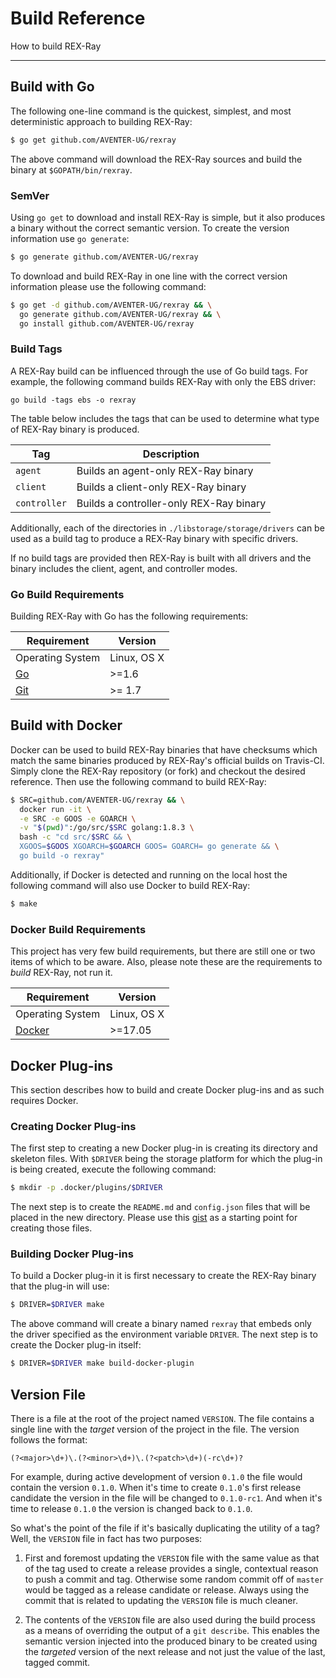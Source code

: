 # Build Reference

How to build REX-Ray

---

## Build with Go
The following one-line command is the quickest, simplest, and most
deterministic approach to building REX-Ray:

```bash
$ go get github.com/AVENTER-UG/rexray
```

The above command will download the REX-Ray sources and build the
binary at `$GOPATH/bin/rexray`.

### SemVer
Using `go get` to download and install REX-Ray is simple, but it also
produces a binary without the correct semantic version. To create
the version information use `go generate`:

```bash
$ go generate github.com/AVENTER-UG/rexray
```

To download and build REX-Ray in one line with the correct version
information please use the following command:

```bash
$ go get -d github.com/AVENTER-UG/rexray && \
  go generate github.com/AVENTER-UG/rexray && \
  go install github.com/AVENTER-UG/rexray
```

### Build Tags
A REX-Ray build can be influenced through the use of Go build tags. For
example, the following command builds REX-Ray with only the EBS driver:

```
go build -tags ebs -o rexray
```

The table below includes the tags that can be used to determine what
type of REX-Ray binary is produced.

| Tag | Description |
|-----|-------------|
| `agent` | Builds an agent-only REX-Ray binary |
| `client` | Builds a client-only REX-Ray binary |
| `controller` | Builds a controller-only REX-Ray binary |

Additionally, each of the directories in `./libstorage/storage/drivers`
can be used as a build tag to produce a REX-Ray binary with specific
drivers.

If no build tags are provided then REX-Ray is built with all drivers
and the binary includes the client, agent, and controller modes.

### Go Build Requirements
Building REX-Ray with Go has the following requirements:

Requirement | Version
------------|--------
Operating System | Linux, OS X
[Go](https://golang.org/) | >=1.6
[Git](https://git-scm.com/) | >= 1.7

## Build with Docker
Docker can be used to build REX-Ray binaries that have checksums which
match the same binaries produced by REX-Ray's official builds on
Travis-CI. Simply clone the REX-Ray repository (or fork) and checkout
the desired reference. Then use the following command to build REX-Ray:

```bash
$ SRC=github.com/AVENTER-UG/rexray && \
  docker run -it \
  -e SRC -e GOOS -e GOARCH \
  -v "$(pwd)":/go/src/$SRC golang:1.8.3 \
  bash -c "cd src/$SRC && \
  XGOOS=$GOOS XGOARCH=$GOARCH GOOS= GOARCH= go generate && \
  go build -o rexray"
```

Additionally, if Docker is detected and running on the local host the
following command will also use Docker to build REX-Ray:

```bash
$ make
```

### Docker Build Requirements
This project has very few build requirements, but there are still one or two
items of which to be aware. Also, please note these are the requirements to
*build* REX-Ray, not run it.

Requirement | Version
------------|--------
Operating System | Linux, OS X
[Docker](https://www.docker.com/) | >=17.05

## Docker Plug-ins
This section describes how to build and create Docker plug-ins
and as such requires Docker.

### Creating Docker Plug-ins
The first step to creating a new Docker plug-in is creating its
directory and skeleton files. With `$DRIVER` being the storage platform
for which the plug-in is being created, execute the following command:

```bash
$ mkdir -p .docker/plugins/$DRIVER
```

The next step is to create the `README.md` and `config.json` files
that will be placed in the new directory. Please use this
[gist](https://gist.github.com/akutz/0212d43ddf502aa52ccfffc866320e7f)
as a starting point for creating those files.

### Building Docker Plug-ins
To build a Docker plug-in it is first necessary to create the REX-Ray
binary that the plug-in will use:

```bash
$ DRIVER=$DRIVER make
```

The above command will create a binary named `rexray` that embeds
only the driver specified as the environment variable `DRIVER`.
The next step is to create the Docker plug-in itself:

```bash
$ DRIVER=$DRIVER make build-docker-plugin
```

## Version File
There is a file at the root of the project named `VERSION`. The file contains
a single line with the *target* version of the project in the file. The version
follows the format:

  `(?<major>\d+)\.(?<minor>\d+)\.(?<patch>\d+)(-rc\d+)?`

For example, during active development of version `0.1.0` the file would
contain the version `0.1.0`. When it's time to create `0.1.0`'s first
release candidate the version in the file will be changed to `0.1.0-rc1`. And
when it's time to release `0.1.0` the version is changed back to `0.1.0`.

So what's the point of the file if it's basically duplicating the utility of a
tag? Well, the `VERSION` file in fact has two purposes:

  1. First and foremost updating the `VERSION` file with the same value as that
     of the tag used to create a release provides a single, contextual reason to
     push a commit and tag. Otherwise some random commit off of `master` would
     be tagged as a release candidate or release. Always using the commit that
     is related to updating the `VERSION` file is much cleaner.

  2. The contents of the `VERSION` file are also used during the build process
     as a means of overriding the output of a `git describe`. This enables the
     semantic version injected into the produced binary to be created using
     the *targeted* version of the next release and not just the value of the
     last, tagged commit.
